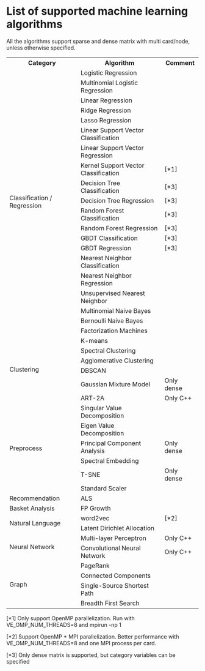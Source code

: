 List of supported machine learning algorithms
===

All the algorithms support sparse and dense matrix with multi
card/node, unless otherwise specified.

<table>
<tr><th>Category</th> <th>Algorithm</th> <th>Comment</th> </tr>
<tr> <td rowspan="20">Classification / Regression</td>
<td>Logistic Regression</td> <td></td> </tr>
<tr><td>Multinomial Logistic Regression</td> <td></td> </tr>
<tr><td>Linear Regression</td> <td></td> </tr>
<tr><td>Ridge Regression</td> <td></td> </tr>
<tr><td>Lasso Regression</td> <td></td> </tr>
<tr><td>Linear Support Vector Classification</td> <td></td> </tr>
<tr><td>Linear Support Vector Regression</td> <td></td> </tr>
<tr><td>Kernel Support Vector Classification</td> <td>[*1]</td> </tr>
<tr><td>Decision Tree Classification</td> <td>[*3]</td> </tr>
<tr><td>Decision Tree Regression</td> <td>[*3]</td> </tr>
<tr><td>Random Forest Classification</td> <td>[*3]</td> </tr>
<tr><td>Random Forest Regression</td> <td>[*3]</td> </tr>
<tr><td>GBDT Classification</td> <td>[*3]</td> </tr>
<tr><td>GBDT Regression</td> <td>[*3]</td> </tr>
<tr><td>Nearest Neighbor Classification</td> <td></td> </tr>
<tr><td>Nearest Neighbor Regression</td> <td></td> </tr>
<tr><td>Unsupervised Nearest Neighbor</td> <td></td> </tr>
<tr><td>Multinomial Naive Bayes</td> <td></td> </tr>
<tr><td>Bernoulli Naive Bayes</td> <td></td> </tr>
<tr><td>Factorization Machines</td> <td></td> </tr>
<tr><td rowspan="6">Clustering</td>
<td>K-means</td> <td></td> </tr>
<tr><td>Spectral Clustering</td> <td></td> </tr>
<tr><td>Agglomerative Clustering</td> <td></td> </tr>
<tr><td>DBSCAN</td> <td></td> </tr>
<tr><td>Gaussian Mixture Model</td> <td>Only dense</td> </tr>
<tr><td>ART-2A</td> <td>Only C++</td> </tr>
<tr><td rowspan="6">Preprocess</td>
<td>Singular Value Decomposition</td> <td></td> </tr>
<tr><td>Eigen Value Decomposition</td> <td></td> </tr>
<tr><td>Principal Component Analysis</td> <td>Only dense</td> </tr>
<tr><td>Spectral Embedding</td> <td></td> </tr>
<tr><td>T-SNE</td> <td>Only dense</td> </tr>
<tr><td>Standard Scaler</td> <td></td> </tr>
<tr><td>Recommendation</td> <td>ALS</td> <td></td> </tr>
<tr><td>Basket Analysis</td> <td>FP Growth</td> <td></td> </tr>
<tr><td rowspan="2">Natural Language</td>
<td>word2vec</td> <td>[*2]</td> </tr>
<tr><td>Latent Dirichlet Allocation</td> <td></td> </tr>
<tr><td rowspan="2">Neural Network</td>
<td>Multi-layer Perceptron</td> <td>Only C++</td> </tr>
<tr><td>Convolutional Neural Network</td> <td>Only C++</td> </tr>
<tr><td rowspan="4">Graph</td>
<td>PageRank</td> <td></td> </tr>
<tr><td>Connected Components</td> <td></td> </tr>
<tr><td>Single-Source Shortest Path</td> <td></td> </tr>
<tr><td>Breadth First Search</td> <td></td> </tr>
</table>

[*1] Only support OpenMP parallelization. 
     Run with VE_OMP_NUM_THREADS=8 and mpirun -np 1

[*2] Support OpenMP + MPI parallelization. 
     Better performance with VE_OMP_NUM_THREADS=8 and one MPI process per card.

[*3] Only dense matrix is supported, but category variables can be specified